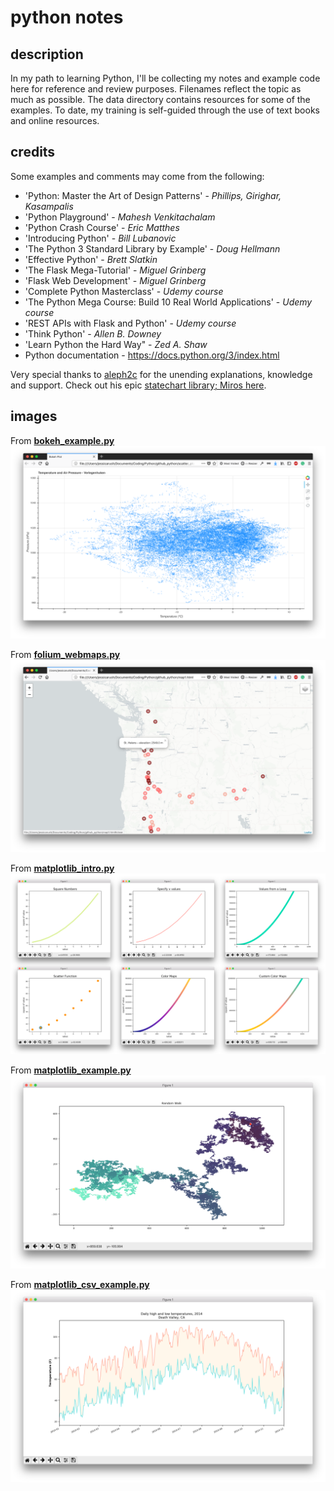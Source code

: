 # python notes

## description
In my path to learning Python, I'll be collecting my notes and example code here for reference and review purposes. Filenames reflect the topic as much as possible. The data directory contains resources for some of the examples. To date, my training is self-guided through the use of text books and online resources.

## credits
Some examples and comments may come from the following:

- 'Python: Master the Art of Design Patterns' - *Phillips, Girighar, Kasampalis*
- 'Python Playground' - *Mahesh Venkitachalam*  
- 'Python Crash Course' - *Eric Matthes*  
- 'Introducing Python' - *Bill Lubanovic*  
- 'The Python 3 Standard Library by Example' - *Doug Hellmann*  
- 'Effective Python' - *Brett Slatkin*  
- 'The Flask Mega-Tutorial' - *Miguel Grinberg*
- 'Flask Web Development' - *Miguel Grinberg*
- 'Complete Python Masterclass' - *Udemy course*  
- 'The Python Mega Course: Build 10 Real World Applications' - *Udemy course*  
- 'REST APIs with Flask and Python' - *Udemy course*
- 'Think Python' - *Allen B. Downey*  
- 'Learn Python the Hard Way" - *Zed A. Shaw*  
- Python documentation - <https://docs.python.org/3/index.html>  

Very special thanks to [aleph2c](https://github.com/aleph2c) for the unending explanations, knowledge and support. Check out his epic [statechart library; Miros here](https://aleph2c.github.io/miros/index.html).

## images

From [**bokeh_example.py**](bokeh_example.py)  
![Bokeh Scatter Plot](data/img/bokeh-example.png "Bokeh Scatter Plot")

From [**folium_webmaps.py**](folium_webmaps.py)  
![Folium Webmap](data/img/folium-example.png "Volcano Plot")

From [**matplotlib_intro.py**](matplotlib_intro.py)  
![Matplotlib Plots](data/img/matplotlib-examples.png "Matplotlib Plots")

From [**matplotlib_example.py**](matplotlib_example.py)  
![Matplotlib Random Walk Plot](data/img/matplotlib-example.png "Random Walk Plot")

From [**matplotlib_csv_example.py**](matplotlib_csv_example.py)  
![Matplotlib Example Line Plot](data/img/matplotlib-csv-example.png "Line Plot")
